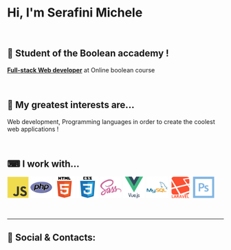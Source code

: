 # Hi, I'm Serafini Michele 

<br/>

## 🚀 Student of the Boolean accademy !
[**Full-stack Web developer**](https://boolean.careers/) at Online boolean course

<br/>

## 🔎 My greatest interests are...
Web development, Programming languages in order to create the coolest web applications !

<br/>

## ⌨‍️ I work with...

<img src="https://raw.githubusercontent.com/devicons/devicon/master/icons/javascript/javascript-original.svg" with="50px" height="50px"/>  <img src="https://raw.githubusercontent.com/devicons/devicon/master/icons/php/php-original.svg" with="50px" height="50px"/> <img src="https://raw.githubusercontent.com/devicons/devicon/master/icons/html5/html5-original-wordmark.svg" with="50px" height="50px"/> <img src="https://raw.githubusercontent.com/devicons/devicon/master/icons/css3/css3-original-wordmark.svg" with="50px" height="50px"/> <img src="https://raw.githubusercontent.com/devicons/devicon/master/icons/sass/sass-original.svg" with="50px" height="50px"/> <img src="https://raw.githubusercontent.com/devicons/devicon/master/icons/vuejs/vuejs-original-wordmark.svg" with="50px" height="50px"/> <img src="https://raw.githubusercontent.com/devicons/devicon/master/icons/mysql/mysql-original-wordmark.svg" with="50px" height="50px"/> <img src="https://raw.githubusercontent.com/devicons/devicon/master/icons/laravel/laravel-plain-wordmark.svg" with="50px" height="50px"/> <img src="https://raw.githubusercontent.com/devicons/devicon/master/icons/photoshop/photoshop-line.svg" with="50px" height="50px"/> 

<br/>

---

## 📩 Social & Contacts:




